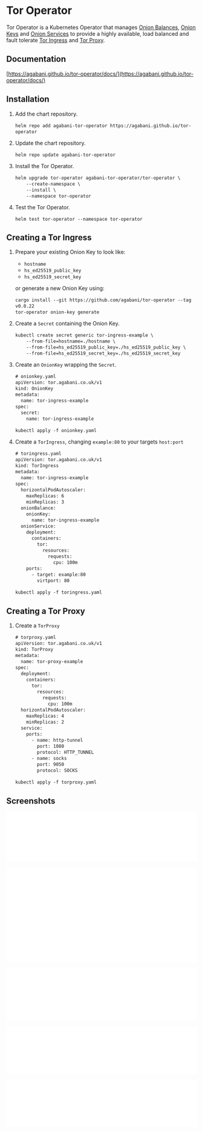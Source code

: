 # Tor Operator

Tor Operator is a Kubernetes Operator that manages [Onion Balances](https://agabani.github.io/tor-operator/docs/custom_resource_definitions/onionbalance/), [Onion Keys](https://agabani.github.io/tor-operator/docs/custom_resource_definitions/onionkey/) and [Onion Services](https://agabani.github.io/tor-operator/docs/custom_resource_definitions/onionservice/) to provide a highly available, load balanced and fault tolerate [Tor Ingress](https://agabani.github.io/tor-operator/docs/custom_resource_definitions/toringress/) and [Tor Proxy](https://agabani.github.io/tor-operator/docs/custom_resource_definitions/torproxy/).

## Documentation

[https://agabani.github.io/tor-operator/docs/](https://agabani.github.io/tor-operator/docs/)

<!--getting-started-installation-start-->

## Installation

1.  Add the chart repository.

        helm repo add agabani-tor-operator https://agabani.github.io/tor-operator

1.  Update the chart repository.

        helm repo update agabani-tor-operator

1.  Install the Tor Operator.

        helm upgrade tor-operator agabani-tor-operator/tor-operator \
            --create-namespace \
            --install \
            --namespace tor-operator

1.  Test the Tor Operator.

        helm test tor-operator --namespace tor-operator

<!--getting-started-installation-end-->

<!--getting-started-custom-resource-definitions-start-->

## Creating a Tor Ingress

1.  Prepare your existing Onion Key to look like:

    - `hostname`
    - `hs_ed25519_public_key`
    - `hs_ed25519_secret_key`

    or generate a new Onion Key using:

        cargo install --git https://github.com/agabani/tor-operator --tag v0.0.22
        tor-operator onion-key generate

1.  Create a `Secret` containing the Onion Key.

        kubectl create secret generic tor-ingress-example \
            --from-file=hostname=./hostname \
            --from-file=hs_ed25519_public_key=./hs_ed25519_public_key \
            --from-file=hs_ed25519_secret_key=./hs_ed25519_secret_key

1.  Create an `OnionKey` wrapping the `Secret`.

        # onionkey.yaml
        apiVersion: tor.agabani.co.uk/v1
        kind: OnionKey
        metadata:
          name: tor-ingress-example
        spec:
          secret:
            name: tor-ingress-example

    `kubectl apply -f onionkey.yaml`

1.  Create a `TorIngress`, changing `example:80` to your targets `host:port`

        # toringress.yaml
        apiVersion: tor.agabani.co.uk/v1
        kind: TorIngress
        metadata:
          name: tor-ingress-example
        spec:
          horizontalPodAutoscaler:
            maxReplicas: 6
            minReplicas: 3
          onionBalance:
            onionKey:
              name: tor-ingress-example
          onionService:
            deployment:
              containers:
                tor:
                  resources:
                    requests:
                      cpu: 100m
            ports:
              - target: example:80
                virtport: 80

    `kubectl apply -f toringress.yaml`

## Creating a Tor Proxy

1.  Create a `TorProxy`

        # torproxy.yaml
        apiVersion: tor.agabani.co.uk/v1
        kind: TorProxy
        metadata:
          name: tor-proxy-example
        spec:
          deployment:
            containers:
              tor:
                resources:
                  requests:
                    cpu: 100m
          horizontalPodAutoscaler:
            maxReplicas: 4
            minReplicas: 2
          service:
            ports:
              - name: http-tunnel
                port: 1080
                protocol: HTTP_TUNNEL
              - name: socks
                port: 9050
                protocol: SOCKS

    `kubectl apply -f torproxy.yaml`

<!--getting-started-custom-resource-definitions-end-->

## Screenshots

![OnionBalance](./docs/custom_resource_definitions/onionbalance.svg)

![OnionKey](./docs/custom_resource_definitions/onionkey.svg)

![OnionService](./docs/custom_resource_definitions/onionservice.svg)

![TorIngress](./docs/custom_resource_definitions/toringress.svg)

![TorProxy](./docs/custom_resource_definitions/torproxy.svg)
